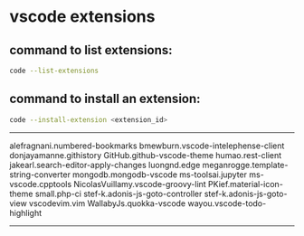 # vscode extensions

## command to list extensions:

```sh
code --list-extensions
```

## command to install an extension:

```sh
code --install-extension <extension_id>
```

-----

alefragnani.numbered-bookmarks
bmewburn.vscode-intelephense-client
donjayamanne.githistory
GitHub.github-vscode-theme
humao.rest-client
jakearl.search-editor-apply-changes
luongnd.edge
meganrogge.template-string-converter
mongodb.mongodb-vscode
ms-toolsai.jupyter
ms-vscode.cpptools
NicolasVuillamy.vscode-groovy-lint
PKief.material-icon-theme
small.php-ci
stef-k.adonis-js-goto-controller
stef-k.adonis-js-goto-view
vscodevim.vim
WallabyJs.quokka-vscode
wayou.vscode-todo-highlight

-----

